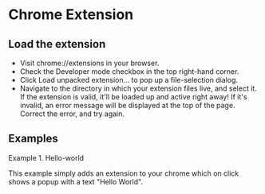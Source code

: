 Chrome Extension
===========

Load the extension
------------------------

- Visit chrome://extensions in your browser.
- Check the Developer mode checkbox in the top right-hand corner.
- Click Load unpacked extension… to pop up a file-selection dialog.
- Navigate to the directory in which your extension files live, and select it.
<br/>If the extension is valid, it'll be loaded up and active right away! If it's invalid, an error message will be displayed at the top of the page. Correct the error, and try again.

Examples
------------------------
Example 1. Hello-world
<p>This example simply adds an extension  to your chrome which on click shows a popup with a text "Hello World".</p>
